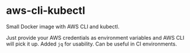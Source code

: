 # aws-cli-kubectl
Small Docker image with AWS CLI and kubectl.

Just provide your AWS credentials as environment variables and AWS CLI will pick it up. Added `jq` for usability. 
Can be useful in CI environments.
